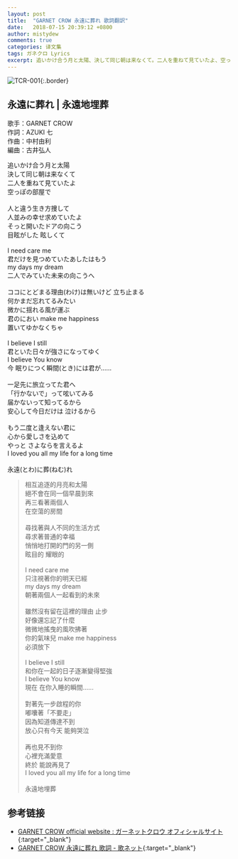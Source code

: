 ```yaml
---
layout: post
title:  "GARNET CROW 永遠に葬れ 歌詞翻訳"
date:   2018-07-15 20:39:12 +0800
author: mistydew
comments: true
categories: 译文集
tags: ガネクロ Lyrics
excerpt: 追いかけ合う月と太陽、決して同じ朝は来なくて。二人を重ねて見ていたよ、空っぽの部屋で。
---
```

![TCR-001](https://crowsub.github.io/assets/images/discography/album/TCR-001.jpg){:.border}

## 永遠に葬れ | 永遠地埋葬

歌手：GARNET CROW<br>
作詞：AZUKI 七<br>
作曲：中村由利<br>
編曲：古井弘人

<div class="lyric-original">
<p>
追いかけ合う月と太陽<br>
決して同じ朝は来なくて<br>
二人を重ねて見ていたよ<br>
空っぽの部屋で<br>
<br>
人と違う生き方捜して<br>
人並みの幸せ求めていたよ<br>
そっと開いたドアの向こう<br>
目眩がした 眩しくて<br>
<br>
I need care me<br>
君だけを見つめていたあしたはもう<br>
my days my dream<br>
二人でみていた未来の向こうへ<br>
<br>
ココにとどまる理由(わけ)は無いけど 立ち止まる<br>
何かまだ忘れてるみたい<br>
微かに揺れる風が運ぶ<br>
君のにおい make me happiness<br>
置いてゆかなくちゃ<br>
<br>
I believe I still<br>
君といた日々が強さになってゆく<br>
I believe You know<br>
今 眠りにつく瞬間(とき)には君が……<br>
<br>
一足先に旅立ってた君へ<br>
「行かないで」って呟いてみる<br>
届かないって知ってるから<br>
安心して今日だけは 泣けるから<br>
<br>
もう二度と逢えない君に<br>
心から愛しさを込めて<br>
やっと さよならを言えるよ<br>
I loved you all my life for a long time<br>
<br>
永遠(とわ)に葬(ねむ)れ
</p>
</div>

<div class="lyric-translation">
<blockquote>
相互追逐的月亮和太陽<br>
絕不會在同一個早晨到來<br>
再三看著兩個人<br>
在空蕩的房間<br>
<br>
尋找著與人不同的生活方式<br>
尋求著普通的幸福<br>
悄悄地打開的門的另一側<br>
眩目的 耀眼的<br>
<br>
I need care me<br>
只注視著你的明天已經<br>
my days my dream<br>
朝著兩個人一起看到的未來<br>
<br>
雖然沒有留在這裡的理由 止步<br>
好像還忘記了什麼<br>
微微地搖曳的風吹拂著<br>
你的氣味兒 make me happiness<br>
必須放下<br>
<br>
I believe I still<br>
和你在一起的日子逐漸變得堅強<br>
I believe You know<br>
現在 在你入睡的瞬間......<br>
<br>
對著先一步啟程的你<br>
嘟囔著「不要走」<br>
因為知道傳達不到<br>
放心只有今天 能夠哭泣<br>
<br>
再也見不到你<br>
心裡充滿愛意<br>
終於 能說再見了<br>
I loved you all my life for a long time<br>
<br>
永遠地埋葬
</blockquote>
</div>

## 参考链接

* [GARNET CROW official website : ガーネットクロウ オフィシャルサイト](http://www.garnetcrow.com){:target="_blank"}
* [GARNET CROW 永遠に葬れ 歌詞 - 歌ネット](https://www.uta-net.com/song/20129){:target="_blank"}
